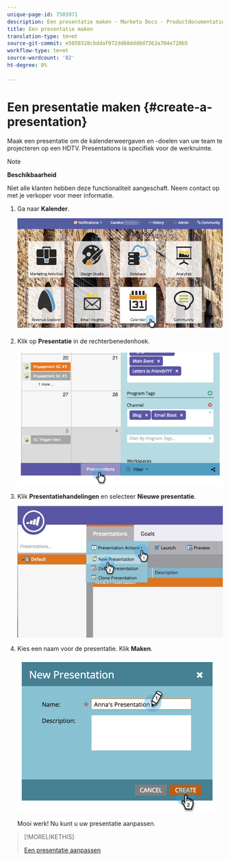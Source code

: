 ```yaml
---
unique-page-id: 7503971
description: Een presentatie maken - Marketo Docs - Productdocumentatie
title: Een presentatie maken
translation-type: tm+mt
source-git-commit: e5050328cbddaf072dd60ddd8d7363a704e720b5
workflow-type: tm+mt
source-wordcount: '82'
ht-degree: 0%

---
```



# Een presentatie maken {#create-a-presentation}

Maak een presentatie om de kalenderweergaven en -doelen van uw team te projecteren op een HDTV. Presentations is specifiek voor de werkruimte.

>[!NOTE]
>
>**Beschikbaarheid**
>
>Niet alle klanten hebben deze functionaliteit aangeschaft. Neem contact op met je verkoper voor meer informatie.

1. Ga naar **Kalender**.

   ![](assets/2017-05-10-15-30-47.png)

1. Klik op **Presentatie** in de rechterbenedenhoek.

   ![](assets/image2015-3-18-12-3a29-3a26.png)

1. Klik **Presentatiehandelingen** en selecteer **Nieuwe presentatie**.

   ![](assets/image2015-3-26-12-3a38-3a6.png)

1. Kies een naam voor de presentatie. Klik **Maken**.

   ![](assets/image2015-3-18-12-3a32-3a30.png)

   Mooi werk! Nu kunt u uw presentatie aanpassen.

>[!MORELIKETHIS]
>
>[Een presentatie aanpassen](/help/marketo/product-docs/core-marketo-concepts/marketing-calendar/calendar-hd/customize-a-presentation.md)
